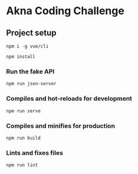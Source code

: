 # Akna Coding Challenge

## Project setup
```
npm i -g vue/cli

npm install
```

### Run the fake API
```
npm run json-server
```

### Compiles and hot-reloads for development
```
npm run serve
```

### Compiles and minifies for production
```
npm run build
```

### Lints and fixes files
```
npm run lint
```

